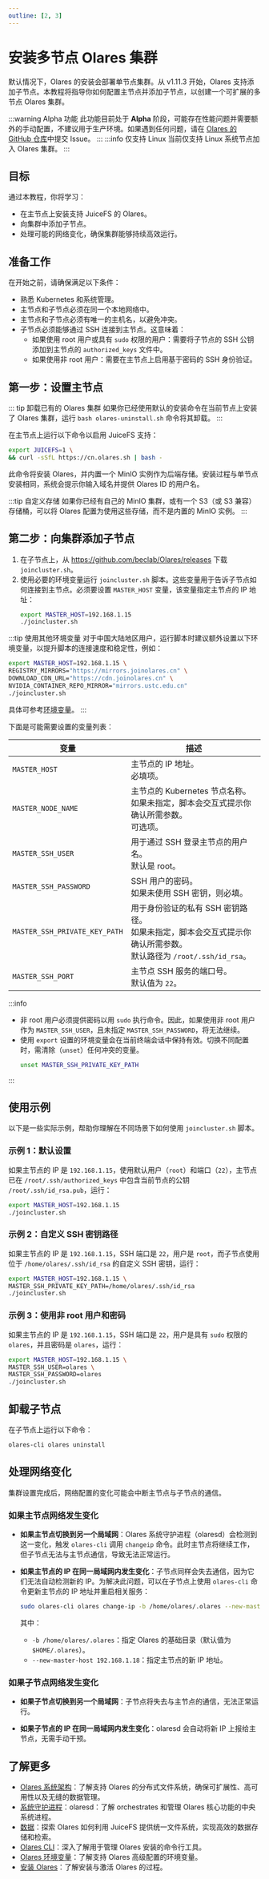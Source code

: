 ```yaml
---
outline: [2, 3]
---
```

# 安装多节点 Olares 集群 <Badge type="warning" text="Alpha" />
默认情况下，Olares 的安装会部署单节点集群。从 v1.11.3 开始，Olares 支持添加子节点。本教程将指导你如何配置主节点并添加子节点，以创建一个可扩展的多节点 Olares 集群。

:::warning Alpha 功能
此功能目前处于 **Alpha** 阶段，可能存在性能问题并需要额外的手动配置，不建议用于生产环境。如果遇到任何问题，请在 [Olares 的 GitHub 仓库](https://github.com/beclab/Olares/issues)中提交 Issue。
:::
:::info 仅支持 Linux
当前仅支持 Linux 系统节点加入 Olares 集群。
:::

## 目标
通过本教程，你将学习：
- 在主节点上安装支持 JuiceFS 的 Olares。
- 向集群中添加子节点。
- 处理可能的网络变化，确保集群能够持续高效运行。

## 准备工作
在开始之前，请确保满足以下条件：
- 熟悉 Kubernetes 和系统管理。
- 主节点和子节点必须在同一个本地网络中。
- 主节点和子节点必须有唯一的主机名，以避免冲突。
- 子节点必须能够通过 SSH 连接到主节点。这意味着：
    - 如果使用 root 用户或具有 `sudo` 权限的用户：需要将子节点的 SSH 公钥添加到主节点的 `authorized_keys` 文件中。
    - 如果使用非 root 用户：需要在主节点上启用基于密码的 SSH 身份验证。

## 第一步：设置主节点
::: tip 卸载已有的 Olares 集群
如果你已经使用默认的安装命令在当前节点上安装了 Olares 集群，运行 `bash olares-uninstall.sh` 命令将其卸载。
:::

在主节点上运行以下命令以启用 JuiceFS 支持：
```bash
export JUICEFS=1 \
&& curl -sSfL https://cn.olares.sh | bash -
```
此命令将安装 Olares，并内置一个 MinIO 实例作为后端存储。安装过程与单节点安装相同，系统会提示你输入域名并提供 Olares ID 的用户名。

:::tip 自定义存储
如果你已经有自己的 MinIO 集群，或有一个 S3（或 S3 兼容）存储桶，可以将 Olares 配置为使用这些存储，而不是内置的 MinIO 实例。
:::

## 第二步：向集群添加子节点
1. 在子节点上，从 https://github.com/beclab/Olares/releases 下载 `joincluster.sh`。
2. 使用必要的环境变量运行 `joincluster.sh` 脚本。这些变量用于告诉子节点如何连接到主节点。必须要设置 `MASTER_HOST` 变量，该变量指定主节点的 IP 地址：
    ```bash
    export MASTER_HOST=192.168.1.15
    ./joincluster.sh
    ```
:::tip 使用其他环境变量
对于中国大陆地区用户，运行脚本时建议额外设置以下环境变量，以提升脚本的连接速度和稳定性，例如：
```bash
export MASTER_HOST=192.168.1.15 \
REGISTRY_MIRRORS="https://mirrors.joinolares.cn" \
DOWNLOAD_CDN_URL="https://cdn.joinolares.cn" \
NVIDIA_CONTAINER_REPO_MIRROR="mirrors.ustc.edu.cn"
./joincluster.sh
```
具体可参考[环境变量](../../developer/install/environment-variables.md)。
:::

下面是可能需要设置的变量列表：

| **变量**                        | **描述**                                                                        |
|-------------------------------|-------------------------------------------------------------------------------|
| `MASTER_HOST`                 | 主节点的 IP 地址。<br/>必填项。                                                          |
| `MASTER_NODE_NAME`            | 主节点的 Kubernetes 节点名称。<br/>如果未指定，脚本会交互式提示你确认所需参数。<br/>可选项。                     |
| `MASTER_SSH_USER`             | 用于通过 SSH 登录主节点的用户名。<br/>默认是 root。                                             |
| `MASTER_SSH_PASSWORD`         | SSH 用户的密码。<br/>如果未使用 SSH 密钥，则必填。                                              |
| `MASTER_SSH_PRIVATE_KEY_PATH` | 用于身份验证的私有 SSH 密钥路径。<br/>如果未指定，脚本会交互式提示你确认所需参数。<br/>默认路径为 `/root/.ssh/id_rsa`。 |
| `MASTER_SSH_PORT`             | 主节点 SSH 服务的端口号。<br/>默认值为 `22`。                                                |

:::info
- 非 root 用户必须提供密码以用 `sudo` 执行命令。因此，如果使用非 root 用户作为 `MASTER_SSH_USER`，且未指定 `MASTER_SSH_PASSWORD`，将无法继续。
- 使用 `export` 设置的环境变量会在当前终端会话中保持有效。切换不同配置时，需清除（`unset`）任何冲突的变量。
    ```bash
    unset MASTER_SSH_PRIVATE_KEY_PATH
    ```
:::

## 使用示例
以下是一些实际示例，帮助你理解在不同场景下如何使用 `joincluster.sh` 脚本。
### 示例 1：默认设置
如果主节点的 IP 是 `192.168.1.15`，使用默认用户（`root`）和端口（`22`），主节点已在 `/root/.ssh/authorized_keys` 中包含当前节点的公钥 `/root/.ssh/id_rsa.pub`，运行：
```bash
export MASTER_HOST=192.168.1.15
./joincluster.sh
```

### 示例 2：自定义 SSH 密钥路径
如果主节点的 IP 是 `192.168.1.15`，SSH 端口是 `22`，用户是 `root`，而子节点使用位于 `/home/olares/.ssh/id_rsa` 的自定义 SSH 密钥，运行：
```bash
export MASTER_HOST=192.168.1.15 \
MASTER_SSH_PRIVATE_KEY_PATH=/home/olares/.ssh/id_rsa
./joincluster.sh
```

### 示例 3：使用非 root 用户和密码
如果主节点的 IP 是 `192.168.1.15`，SSH 端口是 `22`，用户是具有 `sudo` 权限的 `olares`，并且密码是 `olares`，运行：
```bash
export MASTER_HOST=192.168.1.15 \
MASTER_SSH_USER=olares \
MASTER_SSH_PASSWORD=olares
./joincluster.sh
```

## 卸载子节点
在子节点上运行以下命令：
```bash
olares-cli olares uninstall
```

## 处理网络变化
集群设置完成后，网络配置的变化可能会中断主节点与子节点的通信。
### 如果主节点网络发生变化
- **如果主节点切换到另一个局域网**：Olares 系统守护进程（olaresd）会检测到这一变化，触发 `olares-cli` 调用 `changeip` 命令。此时主节点将继续工作，但子节点无法与主节点通信，导致无法正常运行。

- **如果主节点的 IP 在同一局域网内发生变化**：子节点同样会失去通信，因为它们无法自动检测新的 IP。为解决此问题，可以在子节点上使用 `olares-cli` 命令更新主节点的 IP 地址并重启相关服务：

    ```bash
    sudo olares-cli olares change-ip -b /home/olares/.olares --new-master-host 192.168.1.18
    ```
   其中：
   - `-b /home/olares/.olares`：指定 Olares 的基础目录（默认值为 `$HOME/.olares`）。
   - `--new-master-host 192.168.1.18`：指定主节点的新 IP 地址。
### 如果子节点网络发生变化
- **如果子节点切换到另一个局域网**：子节点将失去与主节点的通信，无法正常运行。

- **如果子节点的 IP 在同一局域网内发生变化**：olaresd 会自动将新 IP 上报给主节点，无需手动干预。

## 了解更多
- [Olares 系统架构](../system-architecture.md#分布式存储)：了解支持 Olares 的分布式文件系统，确保可扩展性、高可用性以及无缝的数据管理。
- [系统守护进程](../../developer/install/installation-overview.md#系统守护进程olaresd)：olaresd：了解 orchestrates 和管理 Olares 核心功能的中央系统进程。
- [数据](../concepts/data.md#juicefs)：探索 Olares 如何利用 JuiceFS 提供统一文件系统，实现高效的数据存储和检索。
- [Olares CLI](../../developer/install/cli/olares-cli.md)：深入了解用于管理 Olares 安装的命令行工具。
- [Olares 环境变量](../../developer/install/environment-variables.md)：了解支持 Olares 高级配置的环境变量。
- [安装 Olares](../get-started/install-olares.md)：了解安装与激活 Olares 的过程。